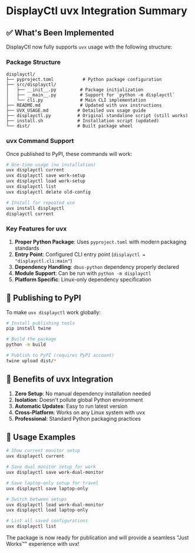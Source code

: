 # DisplayCtl uvx Integration Summary

## ✅ What's Been Implemented

DisplayCtl now fully supports `uvx` usage with the following structure:

### Package Structure
```
displayctl/
├── pyproject.toml           # Python package configuration
├── src/displayctl/
│   ├── __init__.py         # Package initialization
│   ├── __main__.py         # Support for `python -m displayctl`
│   └── cli.py              # Main CLI implementation
├── README.md               # Updated with uvx instructions
├── UVX_USAGE.md           # Detailed uvx usage guide
├── displayctl.py          # Original standalone script (still works)
├── install.sh             # Installation script (updated)
└── dist/                  # Built package wheel
```

### uvx Command Support

Once published to PyPI, these commands will work:

```bash
# One-time usage (no installation)
uvx displayctl current
uvx displayctl save work-setup
uvx displayctl load work-setup
uvx displayctl list
uvx displayctl delete old-config

# Install for repeated use
uvx install displayctl
displayctl current
```

### Key Features for uvx

1. **Proper Python Package**: Uses `pyproject.toml` with modern packaging standards
2. **Entry Point**: Configured CLI entry point (`displayctl = "displayctl.cli:main"`)
3. **Dependency Handling**: `dbus-python` dependency properly declared
4. **Module Support**: Can be run with `python -m displayctl`
5. **Platform Specific**: Linux-only dependency specification

## 🚀 Publishing to PyPI

To make `uvx displayctl` work globally:

```bash
# Install publishing tools
pip install twine

# Build the package
python -m build

# Publish to PyPI (requires PyPI account)
twine upload dist/*
```

## 🎯 Benefits of uvx Integration

1. **Zero Setup**: No manual dependency installation needed
2. **Isolation**: Doesn't pollute global Python environment  
3. **Automatic Updates**: Easy to run latest version
4. **Cross-Platform**: Works on any Linux system with uvx
5. **Professional**: Standard Python packaging practices

## 📝 Usage Examples

```bash
# Show current monitor setup
uvx displayctl current

# Save dual monitor setup for work
uvx displayctl save work-dual-monitor

# Save laptop-only setup for travel
uvx displayctl save laptop-only

# Switch between setups
uvx displayctl load work-dual-monitor
uvx displayctl load laptop-only

# List all saved configurations
uvx displayctl list
```

The package is now ready for publication and will provide a seamless "Just Works™" experience with uvx!
